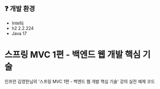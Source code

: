 ## ❓ 개발 환경
- Intellij
- h2 2.2.224
- Java 17

# 스프링 MVC 1편 - 백엔드 웹 개발 핵심 기술
인프런 김영한님의 '스프링 MVC 1편 - 백엔드 웹 개발 핵심 기술' 강의 실전 예제 코드
